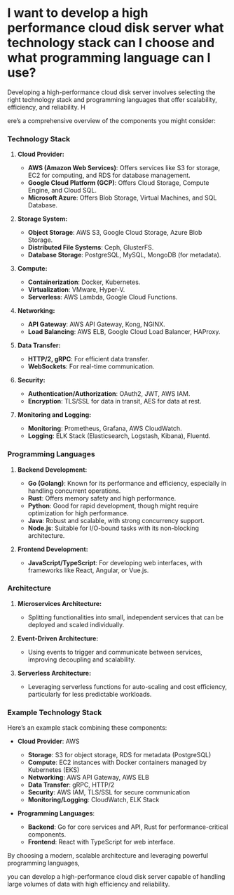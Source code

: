 # I want to develop a high performance cloud disk server what technology stack can I choose and what programming language can I use?

Developing a high-performance cloud disk server involves selecting the right technology stack and programming languages that offer scalability, efficiency, and reliability. H

ere’s a comprehensive overview of the components you might consider:

### Technology Stack

1. **Cloud Provider:**
   - **AWS (Amazon Web Services)**: Offers services like S3 for storage, EC2 for computing, and RDS for database management.
   - **Google Cloud Platform (GCP)**: Offers Cloud Storage, Compute Engine, and Cloud SQL.
   - **Microsoft Azure**: Offers Blob Storage, Virtual Machines, and SQL Database.

2. **Storage System:**
   - **Object Storage**: AWS S3, Google Cloud Storage, Azure Blob Storage.
   - **Distributed File Systems**: Ceph, GlusterFS.
   - **Database Storage**: PostgreSQL, MySQL, MongoDB (for metadata).

3. **Compute:**
   - **Containerization**: Docker, Kubernetes.
   - **Virtualization**: VMware, Hyper-V.
   - **Serverless**: AWS Lambda, Google Cloud Functions.

4. **Networking:**
   - **API Gateway**: AWS API Gateway, Kong, NGINX.
   - **Load Balancing**: AWS ELB, Google Cloud Load Balancer, HAProxy.

5. **Data Transfer:**
   - **HTTP/2, gRPC**: For efficient data transfer.
   - **WebSockets**: For real-time communication.

6. **Security:**
   - **Authentication/Authorization**: OAuth2, JWT, AWS IAM.
   - **Encryption**: TLS/SSL for data in transit, AES for data at rest.

7. **Monitoring and Logging:**
   - **Monitoring**: Prometheus, Grafana, AWS CloudWatch.
   - **Logging**: ELK Stack (Elasticsearch, Logstash, Kibana), Fluentd.

### Programming Languages

1. **Backend Development:**
   - **Go (Golang)**: Known for its performance and efficiency, especially in handling concurrent operations.
   - **Rust**: Offers memory safety and high performance.
   - **Python**: Good for rapid development, though might require optimization for high performance.
   - **Java**: Robust and scalable, with strong concurrency support.
   - **Node.js**: Suitable for I/O-bound tasks with its non-blocking architecture.

2. **Frontend Development:**
   - **JavaScript/TypeScript**: For developing web interfaces, with frameworks like React, Angular, or Vue.js.

### Architecture

1. **Microservices Architecture:**
   - Splitting functionalities into small, independent services that can be deployed and scaled individually.

2. **Event-Driven Architecture:**
   - Using events to trigger and communicate between services, improving decoupling and scalability.

3. **Serverless Architecture:**
   - Leveraging serverless functions for auto-scaling and cost efficiency, particularly for less predictable workloads.

### Example Technology Stack

Here’s an example stack combining these components:

- **Cloud Provider**: AWS
  - **Storage**: S3 for object storage, RDS for metadata (PostgreSQL)
  - **Compute**: EC2 instances with Docker containers managed by Kubernetes (EKS)
  - **Networking**: AWS API Gateway, AWS ELB
  - **Data Transfer**: gRPC, HTTP/2
  - **Security**: AWS IAM, TLS/SSL for secure communication
  - **Monitoring/Logging**: CloudWatch, ELK Stack

- **Programming Languages**:
  - **Backend**: Go for core services and API, Rust for performance-critical components.
  - **Frontend**: React with TypeScript for web interface.

By choosing a modern, scalable architecture and leveraging powerful programming languages, 

you can develop a high-performance cloud disk server capable of handling large volumes of data with high efficiency and reliability.
